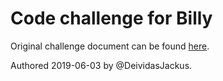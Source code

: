# Code challenge for Billy

Original challenge document can be found [here](https://github.com/deividasjackus/billy-code-challenge/blob/master/challenge.pdf).

Authored 2019-06-03 by @DeividasJackus.
